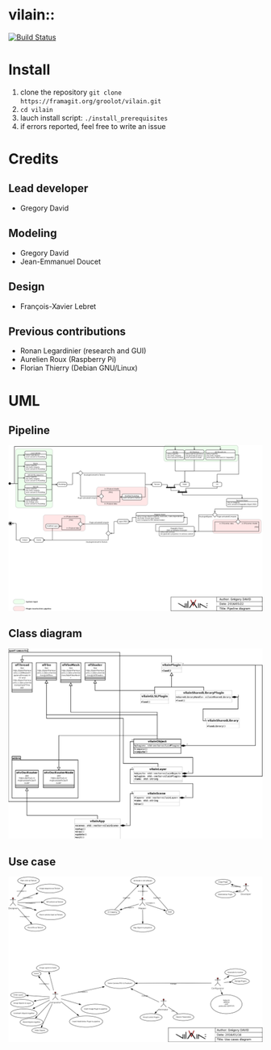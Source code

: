 # vilain::
[![Build Status](https://travis-ci.org/groolot/vilain.svg?branch=master)](https://travis-ci.org/groolot/vilain)

# Install
1. clone the repository ```git clone https://framagit.org/groolot/vilain.git```
2. ```cd vilain```
3. lauch install script: ```./install_prerequisites```
4. if errors reported, feel free to write an issue

# Credits 
## Lead developer
- Gregory David

## Modeling
- Gregory David
- Jean-Emmanuel Doucet

## Design
- François-Xavier Lebret

## Previous contributions
- Ronan Legardinier (research and GUI)
- Aurelien Roux (Raspberry Pi)
- Florian Thierry (Debian GNU/Linux)

# UML
## Pipeline
![UML State Transition](docs/conception/vilain_UML_state_transition.png)
## Class diagram
![UML Class Diagram](docs/conception/vilain_UML_class.png)
## Use case
![UML Use case](docs/conception/vilain_UML_use_case.png)